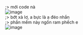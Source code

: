 ;> mới code nà<br>
![image](https://github.com/user-attachments/assets/71d6521c-9278-487e-8826-f11d9f9a965d)<br>
;> bớt xà lơ, a bực là a đéo nhắn<br>
;> phần mềm này ngốn ram phếch e<br>
![image](https://github.com/user-attachments/assets/346d83e7-a64d-4dea-8672-4929f60aadf4)

